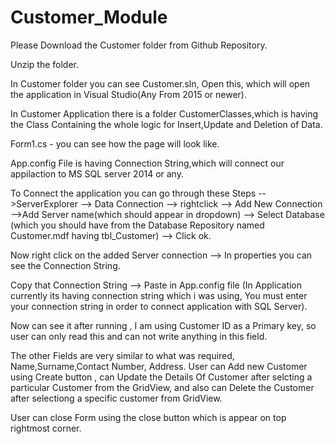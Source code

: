 # Customer_Module
Please Download the Customer folder from Github Repository.

Unzip the folder.

In Customer folder you can see Customer.sln, Open this, which will open the application in Visual Studio(Any From 2015 or newer).


In Customer Application there is a folder CustomerClasses,which is having the Class Containing the whole logic for Insert,Update and Deletion of Data.

Form1.cs - you can see how the page will look like.

App.config File is having Connection String,which will connect our appilaction to MS SQL server 2014 or any.

To Connect the application you can go through these Steps -->ServerExplorer --> Data Connection --> rightclick --> Add New Connection -->Add Server name(which should appear in dropdown) --> Select Database (which you should have from the Database Repository named Customer.mdf having tbl_Customer) --> Click ok.

Now right click on the added Server connection --> In properties you can see the Connection String.

Copy that Connection String --> Paste in App.config file (In Application currently its having connection string which i was using, You must enter your connection string in order to connect application with SQL Server).

Now can see it after running , I am using Customer ID as a Primary key, so user can only read this and can not write anything in this field.

The other Fields are very similar to what was required, Name,Surname,Contact Number, Address. User can Add new Customer using Create button , can Update the Details Of Customer after selcting a particular Customer from the GridView, and also can Delete the Customer after selectiong a specific customer from GridView.

User can close Form using the close button which is appear on top rightmost corner.
